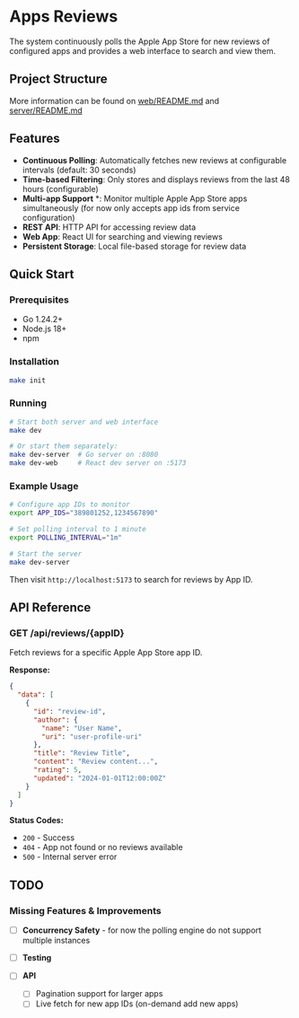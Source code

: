 # Apps Reviews

The system continuously polls the Apple App Store for new reviews of configured apps and provides a web interface to search and view them.

## Project Structure

More information can be found on [web/README.md](web/README.md) and [server/README.md](server/README.md)

## Features

- **Continuous Polling**: Automatically fetches new reviews at configurable intervals (default: 30 seconds)
- **Time-based Filtering**: Only stores and displays reviews from the last 48 hours (configurable)
- **Multi-app Support** \*: Monitor multiple Apple App Store apps simultaneously (for now only accepts app ids from service configuration)
- **REST API**: HTTP API for accessing review data
- **Web App**: React UI for searching and viewing reviews
- **Persistent Storage**: Local file-based storage for review data

## Quick Start

### Prerequisites

- Go 1.24.2+
- Node.js 18+
- npm

### Installation

```bash
make init
```

### Running

```bash
# Start both server and web interface
make dev

# Or start them separately:
make dev-server  # Go server on :8080
make dev-web     # React dev server on :5173
```

### Example Usage

```bash
# Configure app IDs to monitor
export APP_IDS="389801252,1234567890"

# Set polling interval to 1 minute
export POLLING_INTERVAL="1m"

# Start the server
make dev-server
```

Then visit `http://localhost:5173` to search for reviews by App ID.

## API Reference

### GET /api/reviews/{appID}

Fetch reviews for a specific Apple App Store app ID.

**Response:**

```json
{
  "data": [
    {
      "id": "review-id",
      "author": {
        "name": "User Name",
        "uri": "user-profile-uri"
      },
      "title": "Review Title",
      "content": "Review content...",
      "rating": 5,
      "updated": "2024-01-01T12:00:00Z"
    }
  ]
}
```

**Status Codes:**

- `200` - Success
- `404` - App not found or no reviews available
- `500` - Internal server error

## TODO

### Missing Features & Improvements

- [ ] **Concurrency Safety** - for now the polling engine do not support multiple instances
- [ ] **Testing**
- [ ] **API**

  - [ ] Pagination support for larger apps
  - [ ] Live fetch for new app IDs (on-demand add new apps)
